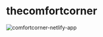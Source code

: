 # thecomfortcorner
![comfortcorner-netlify-app](https://github.com/kratikakg/thecomfortcorner/assets/132834070/0bd1981a-f207-4e5b-8a2c-f92468944cb2)

